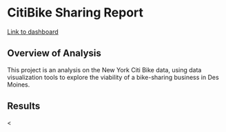 # CitiBike Sharing Report

[Link to dashboard](https://public.tableau.com/app/profile/hugo6550/viz/RideShareBook/Story1?publish=yes)

## Overview of Analysis

This project is an analysis on the New York Citi Bike data, using data visualization tools to explore the viability of a bike-sharing business in Des Moines.

## Results

<
